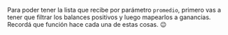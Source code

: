 Para poder tener la lista que recibe por parámetro `promedio`, primero vas a tener que filtrar los balances positivos y luego mapearlos a ganancias. Recordá que función hace cada una de estas cosas. :wink: